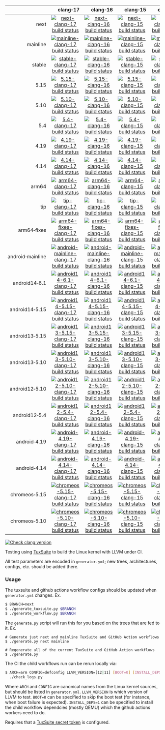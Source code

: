 |     | &nbsp;&nbsp;&nbsp;&nbsp;&nbsp;clang&#8209;17 | &nbsp;&nbsp;&nbsp;&nbsp;&nbsp;clang&#8209;16 | &nbsp;&nbsp;&nbsp;&nbsp;&nbsp;clang&#8209;15 | &nbsp;&nbsp;&nbsp;&nbsp;&nbsp;clang&#8209;14 | &nbsp;&nbsp;&nbsp;&nbsp;&nbsp;clang&#8209;13 | &nbsp;&nbsp;&nbsp;&nbsp;&nbsp;clang&#8209;12 | &nbsp;&nbsp;&nbsp;&nbsp;&nbsp;clang&#8209;11 | clang&#8209;android |
| ---: | :---: | :---: | :---: | :---: | :---: | :---: | :---: | :---: |
| next | [![next-clang-17 build status](https://github.com/clangbuiltlinux/continuous-integration2/actions/workflows/next-clang-17.yml/badge.svg)](https://github.com/clangbuiltlinux/continuous-integration2/actions/workflows/next-clang-17.yml) | [![next-clang-16 build status](https://github.com/clangbuiltlinux/continuous-integration2/actions/workflows/next-clang-16.yml/badge.svg)](https://github.com/clangbuiltlinux/continuous-integration2/actions/workflows/next-clang-16.yml) | [![next-clang-15 build status](https://github.com/clangbuiltlinux/continuous-integration2/actions/workflows/next-clang-15.yml/badge.svg)](https://github.com/clangbuiltlinux/continuous-integration2/actions/workflows/next-clang-15.yml) | [![next-clang-14 build status](https://github.com/clangbuiltlinux/continuous-integration2/actions/workflows/next-clang-14.yml/badge.svg)](https://github.com/clangbuiltlinux/continuous-integration2/actions/workflows/next-clang-14.yml) | [![next-clang-13 build status](https://github.com/clangbuiltlinux/continuous-integration2/actions/workflows/next-clang-13.yml/badge.svg)](https://github.com/clangbuiltlinux/continuous-integration2/actions/workflows/next-clang-13.yml) | [![next-clang-12 build status](https://github.com/clangbuiltlinux/continuous-integration2/actions/workflows/next-clang-12.yml/badge.svg)](https://github.com/clangbuiltlinux/continuous-integration2/actions/workflows/next-clang-12.yml) | [![next-clang-11 build status](https://github.com/clangbuiltlinux/continuous-integration2/actions/workflows/next-clang-11.yml/badge.svg)](https://github.com/clangbuiltlinux/continuous-integration2/actions/workflows/next-clang-11.yml) | [![next-clang-android build status](https://github.com/clangbuiltlinux/continuous-integration2/actions/workflows/next-clang-android.yml/badge.svg)](https://github.com/clangbuiltlinux/continuous-integration2/actions/workflows/next-clang-android.yml) |
| mainline | [![mainline-clang-17 build status](https://github.com/clangbuiltlinux/continuous-integration2/actions/workflows/mainline-clang-17.yml/badge.svg)](https://github.com/clangbuiltlinux/continuous-integration2/actions/workflows/mainline-clang-17.yml) | [![mainline-clang-16 build status](https://github.com/clangbuiltlinux/continuous-integration2/actions/workflows/mainline-clang-16.yml/badge.svg)](https://github.com/clangbuiltlinux/continuous-integration2/actions/workflows/mainline-clang-16.yml) | [![mainline-clang-15 build status](https://github.com/clangbuiltlinux/continuous-integration2/actions/workflows/mainline-clang-15.yml/badge.svg)](https://github.com/clangbuiltlinux/continuous-integration2/actions/workflows/mainline-clang-15.yml) | [![mainline-clang-14 build status](https://github.com/clangbuiltlinux/continuous-integration2/actions/workflows/mainline-clang-14.yml/badge.svg)](https://github.com/clangbuiltlinux/continuous-integration2/actions/workflows/mainline-clang-14.yml) | [![mainline-clang-13 build status](https://github.com/clangbuiltlinux/continuous-integration2/actions/workflows/mainline-clang-13.yml/badge.svg)](https://github.com/clangbuiltlinux/continuous-integration2/actions/workflows/mainline-clang-13.yml) | [![mainline-clang-12 build status](https://github.com/clangbuiltlinux/continuous-integration2/actions/workflows/mainline-clang-12.yml/badge.svg)](https://github.com/clangbuiltlinux/continuous-integration2/actions/workflows/mainline-clang-12.yml) | [![mainline-clang-11 build status](https://github.com/clangbuiltlinux/continuous-integration2/actions/workflows/mainline-clang-11.yml/badge.svg)](https://github.com/clangbuiltlinux/continuous-integration2/actions/workflows/mainline-clang-11.yml) |     |
| stable | [![stable-clang-17 build status](https://github.com/clangbuiltlinux/continuous-integration2/actions/workflows/stable-clang-17.yml/badge.svg)](https://github.com/clangbuiltlinux/continuous-integration2/actions/workflows/stable-clang-17.yml) | [![stable-clang-16 build status](https://github.com/clangbuiltlinux/continuous-integration2/actions/workflows/stable-clang-16.yml/badge.svg)](https://github.com/clangbuiltlinux/continuous-integration2/actions/workflows/stable-clang-16.yml) | [![stable-clang-15 build status](https://github.com/clangbuiltlinux/continuous-integration2/actions/workflows/stable-clang-15.yml/badge.svg)](https://github.com/clangbuiltlinux/continuous-integration2/actions/workflows/stable-clang-15.yml) | [![stable-clang-14 build status](https://github.com/clangbuiltlinux/continuous-integration2/actions/workflows/stable-clang-14.yml/badge.svg)](https://github.com/clangbuiltlinux/continuous-integration2/actions/workflows/stable-clang-14.yml) | [![stable-clang-13 build status](https://github.com/clangbuiltlinux/continuous-integration2/actions/workflows/stable-clang-13.yml/badge.svg)](https://github.com/clangbuiltlinux/continuous-integration2/actions/workflows/stable-clang-13.yml) | [![stable-clang-12 build status](https://github.com/clangbuiltlinux/continuous-integration2/actions/workflows/stable-clang-12.yml/badge.svg)](https://github.com/clangbuiltlinux/continuous-integration2/actions/workflows/stable-clang-12.yml) | [![stable-clang-11 build status](https://github.com/clangbuiltlinux/continuous-integration2/actions/workflows/stable-clang-11.yml/badge.svg)](https://github.com/clangbuiltlinux/continuous-integration2/actions/workflows/stable-clang-11.yml) |     |
| 5.15 | [![5.15-clang-17 build status](https://github.com/clangbuiltlinux/continuous-integration2/actions/workflows/5.15-clang-17.yml/badge.svg)](https://github.com/clangbuiltlinux/continuous-integration2/actions/workflows/5.15-clang-17.yml) | [![5.15-clang-16 build status](https://github.com/clangbuiltlinux/continuous-integration2/actions/workflows/5.15-clang-16.yml/badge.svg)](https://github.com/clangbuiltlinux/continuous-integration2/actions/workflows/5.15-clang-16.yml) | [![5.15-clang-15 build status](https://github.com/clangbuiltlinux/continuous-integration2/actions/workflows/5.15-clang-15.yml/badge.svg)](https://github.com/clangbuiltlinux/continuous-integration2/actions/workflows/5.15-clang-15.yml) | [![5.15-clang-14 build status](https://github.com/clangbuiltlinux/continuous-integration2/actions/workflows/5.15-clang-14.yml/badge.svg)](https://github.com/clangbuiltlinux/continuous-integration2/actions/workflows/5.15-clang-14.yml) | [![5.15-clang-13 build status](https://github.com/clangbuiltlinux/continuous-integration2/actions/workflows/5.15-clang-13.yml/badge.svg)](https://github.com/clangbuiltlinux/continuous-integration2/actions/workflows/5.15-clang-13.yml) | [![5.15-clang-12 build status](https://github.com/clangbuiltlinux/continuous-integration2/actions/workflows/5.15-clang-12.yml/badge.svg)](https://github.com/clangbuiltlinux/continuous-integration2/actions/workflows/5.15-clang-12.yml) | [![5.15-clang-11 build status](https://github.com/clangbuiltlinux/continuous-integration2/actions/workflows/5.15-clang-11.yml/badge.svg)](https://github.com/clangbuiltlinux/continuous-integration2/actions/workflows/5.15-clang-11.yml) |     |
| 5.10 | [![5.10-clang-17 build status](https://github.com/clangbuiltlinux/continuous-integration2/actions/workflows/5.10-clang-17.yml/badge.svg)](https://github.com/clangbuiltlinux/continuous-integration2/actions/workflows/5.10-clang-17.yml) | [![5.10-clang-16 build status](https://github.com/clangbuiltlinux/continuous-integration2/actions/workflows/5.10-clang-16.yml/badge.svg)](https://github.com/clangbuiltlinux/continuous-integration2/actions/workflows/5.10-clang-16.yml) | [![5.10-clang-15 build status](https://github.com/clangbuiltlinux/continuous-integration2/actions/workflows/5.10-clang-15.yml/badge.svg)](https://github.com/clangbuiltlinux/continuous-integration2/actions/workflows/5.10-clang-15.yml) | [![5.10-clang-14 build status](https://github.com/clangbuiltlinux/continuous-integration2/actions/workflows/5.10-clang-14.yml/badge.svg)](https://github.com/clangbuiltlinux/continuous-integration2/actions/workflows/5.10-clang-14.yml) | [![5.10-clang-13 build status](https://github.com/clangbuiltlinux/continuous-integration2/actions/workflows/5.10-clang-13.yml/badge.svg)](https://github.com/clangbuiltlinux/continuous-integration2/actions/workflows/5.10-clang-13.yml) | [![5.10-clang-12 build status](https://github.com/clangbuiltlinux/continuous-integration2/actions/workflows/5.10-clang-12.yml/badge.svg)](https://github.com/clangbuiltlinux/continuous-integration2/actions/workflows/5.10-clang-12.yml) | [![5.10-clang-11 build status](https://github.com/clangbuiltlinux/continuous-integration2/actions/workflows/5.10-clang-11.yml/badge.svg)](https://github.com/clangbuiltlinux/continuous-integration2/actions/workflows/5.10-clang-11.yml) |     |
| 5.4 | [![5.4-clang-17 build status](https://github.com/clangbuiltlinux/continuous-integration2/actions/workflows/5.4-clang-17.yml/badge.svg)](https://github.com/clangbuiltlinux/continuous-integration2/actions/workflows/5.4-clang-17.yml) | [![5.4-clang-16 build status](https://github.com/clangbuiltlinux/continuous-integration2/actions/workflows/5.4-clang-16.yml/badge.svg)](https://github.com/clangbuiltlinux/continuous-integration2/actions/workflows/5.4-clang-16.yml) | [![5.4-clang-15 build status](https://github.com/clangbuiltlinux/continuous-integration2/actions/workflows/5.4-clang-15.yml/badge.svg)](https://github.com/clangbuiltlinux/continuous-integration2/actions/workflows/5.4-clang-15.yml) | [![5.4-clang-14 build status](https://github.com/clangbuiltlinux/continuous-integration2/actions/workflows/5.4-clang-14.yml/badge.svg)](https://github.com/clangbuiltlinux/continuous-integration2/actions/workflows/5.4-clang-14.yml) | [![5.4-clang-13 build status](https://github.com/clangbuiltlinux/continuous-integration2/actions/workflows/5.4-clang-13.yml/badge.svg)](https://github.com/clangbuiltlinux/continuous-integration2/actions/workflows/5.4-clang-13.yml) |     |     |     |
| 4.19 | [![4.19-clang-17 build status](https://github.com/clangbuiltlinux/continuous-integration2/actions/workflows/4.19-clang-17.yml/badge.svg)](https://github.com/clangbuiltlinux/continuous-integration2/actions/workflows/4.19-clang-17.yml) | [![4.19-clang-16 build status](https://github.com/clangbuiltlinux/continuous-integration2/actions/workflows/4.19-clang-16.yml/badge.svg)](https://github.com/clangbuiltlinux/continuous-integration2/actions/workflows/4.19-clang-16.yml) | [![4.19-clang-15 build status](https://github.com/clangbuiltlinux/continuous-integration2/actions/workflows/4.19-clang-15.yml/badge.svg)](https://github.com/clangbuiltlinux/continuous-integration2/actions/workflows/4.19-clang-15.yml) | [![4.19-clang-14 build status](https://github.com/clangbuiltlinux/continuous-integration2/actions/workflows/4.19-clang-14.yml/badge.svg)](https://github.com/clangbuiltlinux/continuous-integration2/actions/workflows/4.19-clang-14.yml) | [![4.19-clang-13 build status](https://github.com/clangbuiltlinux/continuous-integration2/actions/workflows/4.19-clang-13.yml/badge.svg)](https://github.com/clangbuiltlinux/continuous-integration2/actions/workflows/4.19-clang-13.yml) |     |     |     |
| 4.14 | [![4.14-clang-17 build status](https://github.com/clangbuiltlinux/continuous-integration2/actions/workflows/4.14-clang-17.yml/badge.svg)](https://github.com/clangbuiltlinux/continuous-integration2/actions/workflows/4.14-clang-17.yml) | [![4.14-clang-16 build status](https://github.com/clangbuiltlinux/continuous-integration2/actions/workflows/4.14-clang-16.yml/badge.svg)](https://github.com/clangbuiltlinux/continuous-integration2/actions/workflows/4.14-clang-16.yml) | [![4.14-clang-15 build status](https://github.com/clangbuiltlinux/continuous-integration2/actions/workflows/4.14-clang-15.yml/badge.svg)](https://github.com/clangbuiltlinux/continuous-integration2/actions/workflows/4.14-clang-15.yml) | [![4.14-clang-14 build status](https://github.com/clangbuiltlinux/continuous-integration2/actions/workflows/4.14-clang-14.yml/badge.svg)](https://github.com/clangbuiltlinux/continuous-integration2/actions/workflows/4.14-clang-14.yml) | [![4.14-clang-13 build status](https://github.com/clangbuiltlinux/continuous-integration2/actions/workflows/4.14-clang-13.yml/badge.svg)](https://github.com/clangbuiltlinux/continuous-integration2/actions/workflows/4.14-clang-13.yml) |     |     |     |
| arm64 | [![arm64-clang-17 build status](https://github.com/clangbuiltlinux/continuous-integration2/actions/workflows/arm64-clang-17.yml/badge.svg)](https://github.com/clangbuiltlinux/continuous-integration2/actions/workflows/arm64-clang-17.yml) | [![arm64-clang-16 build status](https://github.com/clangbuiltlinux/continuous-integration2/actions/workflows/arm64-clang-16.yml/badge.svg)](https://github.com/clangbuiltlinux/continuous-integration2/actions/workflows/arm64-clang-16.yml) | [![arm64-clang-15 build status](https://github.com/clangbuiltlinux/continuous-integration2/actions/workflows/arm64-clang-15.yml/badge.svg)](https://github.com/clangbuiltlinux/continuous-integration2/actions/workflows/arm64-clang-15.yml) | [![arm64-clang-14 build status](https://github.com/clangbuiltlinux/continuous-integration2/actions/workflows/arm64-clang-14.yml/badge.svg)](https://github.com/clangbuiltlinux/continuous-integration2/actions/workflows/arm64-clang-14.yml) | [![arm64-clang-13 build status](https://github.com/clangbuiltlinux/continuous-integration2/actions/workflows/arm64-clang-13.yml/badge.svg)](https://github.com/clangbuiltlinux/continuous-integration2/actions/workflows/arm64-clang-13.yml) | [![arm64-clang-12 build status](https://github.com/clangbuiltlinux/continuous-integration2/actions/workflows/arm64-clang-12.yml/badge.svg)](https://github.com/clangbuiltlinux/continuous-integration2/actions/workflows/arm64-clang-12.yml) | [![arm64-clang-11 build status](https://github.com/clangbuiltlinux/continuous-integration2/actions/workflows/arm64-clang-11.yml/badge.svg)](https://github.com/clangbuiltlinux/continuous-integration2/actions/workflows/arm64-clang-11.yml) |     |
| tip | [![tip-clang-17 build status](https://github.com/clangbuiltlinux/continuous-integration2/actions/workflows/tip-clang-17.yml/badge.svg)](https://github.com/clangbuiltlinux/continuous-integration2/actions/workflows/tip-clang-17.yml) | [![tip-clang-16 build status](https://github.com/clangbuiltlinux/continuous-integration2/actions/workflows/tip-clang-16.yml/badge.svg)](https://github.com/clangbuiltlinux/continuous-integration2/actions/workflows/tip-clang-16.yml) | [![tip-clang-15 build status](https://github.com/clangbuiltlinux/continuous-integration2/actions/workflows/tip-clang-15.yml/badge.svg)](https://github.com/clangbuiltlinux/continuous-integration2/actions/workflows/tip-clang-15.yml) | [![tip-clang-14 build status](https://github.com/clangbuiltlinux/continuous-integration2/actions/workflows/tip-clang-14.yml/badge.svg)](https://github.com/clangbuiltlinux/continuous-integration2/actions/workflows/tip-clang-14.yml) | [![tip-clang-13 build status](https://github.com/clangbuiltlinux/continuous-integration2/actions/workflows/tip-clang-13.yml/badge.svg)](https://github.com/clangbuiltlinux/continuous-integration2/actions/workflows/tip-clang-13.yml) | [![tip-clang-12 build status](https://github.com/clangbuiltlinux/continuous-integration2/actions/workflows/tip-clang-12.yml/badge.svg)](https://github.com/clangbuiltlinux/continuous-integration2/actions/workflows/tip-clang-12.yml) | [![tip-clang-11 build status](https://github.com/clangbuiltlinux/continuous-integration2/actions/workflows/tip-clang-11.yml/badge.svg)](https://github.com/clangbuiltlinux/continuous-integration2/actions/workflows/tip-clang-11.yml) |     |
| arm64&#8209;fixes | [![arm64-fixes-clang-17 build status](https://github.com/clangbuiltlinux/continuous-integration2/actions/workflows/arm64-fixes-clang-17.yml/badge.svg)](https://github.com/clangbuiltlinux/continuous-integration2/actions/workflows/arm64-fixes-clang-17.yml) | [![arm64-fixes-clang-16 build status](https://github.com/clangbuiltlinux/continuous-integration2/actions/workflows/arm64-fixes-clang-16.yml/badge.svg)](https://github.com/clangbuiltlinux/continuous-integration2/actions/workflows/arm64-fixes-clang-16.yml) | [![arm64-fixes-clang-15 build status](https://github.com/clangbuiltlinux/continuous-integration2/actions/workflows/arm64-fixes-clang-15.yml/badge.svg)](https://github.com/clangbuiltlinux/continuous-integration2/actions/workflows/arm64-fixes-clang-15.yml) | [![arm64-fixes-clang-14 build status](https://github.com/clangbuiltlinux/continuous-integration2/actions/workflows/arm64-fixes-clang-14.yml/badge.svg)](https://github.com/clangbuiltlinux/continuous-integration2/actions/workflows/arm64-fixes-clang-14.yml) | [![arm64-fixes-clang-13 build status](https://github.com/clangbuiltlinux/continuous-integration2/actions/workflows/arm64-fixes-clang-13.yml/badge.svg)](https://github.com/clangbuiltlinux/continuous-integration2/actions/workflows/arm64-fixes-clang-13.yml) | [![arm64-fixes-clang-12 build status](https://github.com/clangbuiltlinux/continuous-integration2/actions/workflows/arm64-fixes-clang-12.yml/badge.svg)](https://github.com/clangbuiltlinux/continuous-integration2/actions/workflows/arm64-fixes-clang-12.yml) | [![arm64-fixes-clang-11 build status](https://github.com/clangbuiltlinux/continuous-integration2/actions/workflows/arm64-fixes-clang-11.yml/badge.svg)](https://github.com/clangbuiltlinux/continuous-integration2/actions/workflows/arm64-fixes-clang-11.yml) |     |
| android&#8209;mainline | [![android-mainline-clang-17 build status](https://github.com/clangbuiltlinux/continuous-integration2/actions/workflows/android-mainline-clang-17.yml/badge.svg)](https://github.com/clangbuiltlinux/continuous-integration2/actions/workflows/android-mainline-clang-17.yml) | [![android-mainline-clang-16 build status](https://github.com/clangbuiltlinux/continuous-integration2/actions/workflows/android-mainline-clang-16.yml/badge.svg)](https://github.com/clangbuiltlinux/continuous-integration2/actions/workflows/android-mainline-clang-16.yml) | [![android-mainline-clang-15 build status](https://github.com/clangbuiltlinux/continuous-integration2/actions/workflows/android-mainline-clang-15.yml/badge.svg)](https://github.com/clangbuiltlinux/continuous-integration2/actions/workflows/android-mainline-clang-15.yml) | [![android-mainline-clang-14 build status](https://github.com/clangbuiltlinux/continuous-integration2/actions/workflows/android-mainline-clang-14.yml/badge.svg)](https://github.com/clangbuiltlinux/continuous-integration2/actions/workflows/android-mainline-clang-14.yml) | [![android-mainline-clang-13 build status](https://github.com/clangbuiltlinux/continuous-integration2/actions/workflows/android-mainline-clang-13.yml/badge.svg)](https://github.com/clangbuiltlinux/continuous-integration2/actions/workflows/android-mainline-clang-13.yml) | [![android-mainline-clang-12 build status](https://github.com/clangbuiltlinux/continuous-integration2/actions/workflows/android-mainline-clang-12.yml/badge.svg)](https://github.com/clangbuiltlinux/continuous-integration2/actions/workflows/android-mainline-clang-12.yml) |     | [![android-mainline-clang-android build status](https://github.com/clangbuiltlinux/continuous-integration2/actions/workflows/android-mainline-clang-android.yml/badge.svg)](https://github.com/clangbuiltlinux/continuous-integration2/actions/workflows/android-mainline-clang-android.yml) |
| android14&#8209;6.1 | [![android14-6.1-clang-17 build status](https://github.com/clangbuiltlinux/continuous-integration2/actions/workflows/android14-6.1-clang-17.yml/badge.svg)](https://github.com/clangbuiltlinux/continuous-integration2/actions/workflows/android14-6.1-clang-17.yml) | [![android14-6.1-clang-16 build status](https://github.com/clangbuiltlinux/continuous-integration2/actions/workflows/android14-6.1-clang-16.yml/badge.svg)](https://github.com/clangbuiltlinux/continuous-integration2/actions/workflows/android14-6.1-clang-16.yml) | [![android14-6.1-clang-15 build status](https://github.com/clangbuiltlinux/continuous-integration2/actions/workflows/android14-6.1-clang-15.yml/badge.svg)](https://github.com/clangbuiltlinux/continuous-integration2/actions/workflows/android14-6.1-clang-15.yml) | [![android14-6.1-clang-14 build status](https://github.com/clangbuiltlinux/continuous-integration2/actions/workflows/android14-6.1-clang-14.yml/badge.svg)](https://github.com/clangbuiltlinux/continuous-integration2/actions/workflows/android14-6.1-clang-14.yml) | [![android14-6.1-clang-13 build status](https://github.com/clangbuiltlinux/continuous-integration2/actions/workflows/android14-6.1-clang-13.yml/badge.svg)](https://github.com/clangbuiltlinux/continuous-integration2/actions/workflows/android14-6.1-clang-13.yml) | [![android14-6.1-clang-12 build status](https://github.com/clangbuiltlinux/continuous-integration2/actions/workflows/android14-6.1-clang-12.yml/badge.svg)](https://github.com/clangbuiltlinux/continuous-integration2/actions/workflows/android14-6.1-clang-12.yml) |     |     |
| android14&#8209;5.15 | [![android14-5.15-clang-17 build status](https://github.com/clangbuiltlinux/continuous-integration2/actions/workflows/android14-5.15-clang-17.yml/badge.svg)](https://github.com/clangbuiltlinux/continuous-integration2/actions/workflows/android14-5.15-clang-17.yml) | [![android14-5.15-clang-16 build status](https://github.com/clangbuiltlinux/continuous-integration2/actions/workflows/android14-5.15-clang-16.yml/badge.svg)](https://github.com/clangbuiltlinux/continuous-integration2/actions/workflows/android14-5.15-clang-16.yml) | [![android14-5.15-clang-15 build status](https://github.com/clangbuiltlinux/continuous-integration2/actions/workflows/android14-5.15-clang-15.yml/badge.svg)](https://github.com/clangbuiltlinux/continuous-integration2/actions/workflows/android14-5.15-clang-15.yml) | [![android14-5.15-clang-14 build status](https://github.com/clangbuiltlinux/continuous-integration2/actions/workflows/android14-5.15-clang-14.yml/badge.svg)](https://github.com/clangbuiltlinux/continuous-integration2/actions/workflows/android14-5.15-clang-14.yml) | [![android14-5.15-clang-13 build status](https://github.com/clangbuiltlinux/continuous-integration2/actions/workflows/android14-5.15-clang-13.yml/badge.svg)](https://github.com/clangbuiltlinux/continuous-integration2/actions/workflows/android14-5.15-clang-13.yml) | [![android14-5.15-clang-12 build status](https://github.com/clangbuiltlinux/continuous-integration2/actions/workflows/android14-5.15-clang-12.yml/badge.svg)](https://github.com/clangbuiltlinux/continuous-integration2/actions/workflows/android14-5.15-clang-12.yml) |     | [![android14-5.15-clang-android build status](https://github.com/clangbuiltlinux/continuous-integration2/actions/workflows/android14-5.15-clang-android.yml/badge.svg)](https://github.com/clangbuiltlinux/continuous-integration2/actions/workflows/android14-5.15-clang-android.yml) |
| android13&#8209;5.15 | [![android13-5.15-clang-17 build status](https://github.com/clangbuiltlinux/continuous-integration2/actions/workflows/android13-5.15-clang-17.yml/badge.svg)](https://github.com/clangbuiltlinux/continuous-integration2/actions/workflows/android13-5.15-clang-17.yml) | [![android13-5.15-clang-16 build status](https://github.com/clangbuiltlinux/continuous-integration2/actions/workflows/android13-5.15-clang-16.yml/badge.svg)](https://github.com/clangbuiltlinux/continuous-integration2/actions/workflows/android13-5.15-clang-16.yml) | [![android13-5.15-clang-15 build status](https://github.com/clangbuiltlinux/continuous-integration2/actions/workflows/android13-5.15-clang-15.yml/badge.svg)](https://github.com/clangbuiltlinux/continuous-integration2/actions/workflows/android13-5.15-clang-15.yml) | [![android13-5.15-clang-14 build status](https://github.com/clangbuiltlinux/continuous-integration2/actions/workflows/android13-5.15-clang-14.yml/badge.svg)](https://github.com/clangbuiltlinux/continuous-integration2/actions/workflows/android13-5.15-clang-14.yml) | [![android13-5.15-clang-13 build status](https://github.com/clangbuiltlinux/continuous-integration2/actions/workflows/android13-5.15-clang-13.yml/badge.svg)](https://github.com/clangbuiltlinux/continuous-integration2/actions/workflows/android13-5.15-clang-13.yml) | [![android13-5.15-clang-12 build status](https://github.com/clangbuiltlinux/continuous-integration2/actions/workflows/android13-5.15-clang-12.yml/badge.svg)](https://github.com/clangbuiltlinux/continuous-integration2/actions/workflows/android13-5.15-clang-12.yml) |     | [![android13-5.15-clang-android build status](https://github.com/clangbuiltlinux/continuous-integration2/actions/workflows/android13-5.15-clang-android.yml/badge.svg)](https://github.com/clangbuiltlinux/continuous-integration2/actions/workflows/android13-5.15-clang-android.yml) |
| android13&#8209;5.10 | [![android13-5.10-clang-17 build status](https://github.com/clangbuiltlinux/continuous-integration2/actions/workflows/android13-5.10-clang-17.yml/badge.svg)](https://github.com/clangbuiltlinux/continuous-integration2/actions/workflows/android13-5.10-clang-17.yml) | [![android13-5.10-clang-16 build status](https://github.com/clangbuiltlinux/continuous-integration2/actions/workflows/android13-5.10-clang-16.yml/badge.svg)](https://github.com/clangbuiltlinux/continuous-integration2/actions/workflows/android13-5.10-clang-16.yml) | [![android13-5.10-clang-15 build status](https://github.com/clangbuiltlinux/continuous-integration2/actions/workflows/android13-5.10-clang-15.yml/badge.svg)](https://github.com/clangbuiltlinux/continuous-integration2/actions/workflows/android13-5.10-clang-15.yml) | [![android13-5.10-clang-14 build status](https://github.com/clangbuiltlinux/continuous-integration2/actions/workflows/android13-5.10-clang-14.yml/badge.svg)](https://github.com/clangbuiltlinux/continuous-integration2/actions/workflows/android13-5.10-clang-14.yml) | [![android13-5.10-clang-13 build status](https://github.com/clangbuiltlinux/continuous-integration2/actions/workflows/android13-5.10-clang-13.yml/badge.svg)](https://github.com/clangbuiltlinux/continuous-integration2/actions/workflows/android13-5.10-clang-13.yml) | [![android13-5.10-clang-12 build status](https://github.com/clangbuiltlinux/continuous-integration2/actions/workflows/android13-5.10-clang-12.yml/badge.svg)](https://github.com/clangbuiltlinux/continuous-integration2/actions/workflows/android13-5.10-clang-12.yml) |     | [![android13-5.10-clang-android build status](https://github.com/clangbuiltlinux/continuous-integration2/actions/workflows/android13-5.10-clang-android.yml/badge.svg)](https://github.com/clangbuiltlinux/continuous-integration2/actions/workflows/android13-5.10-clang-android.yml) |
| android12&#8209;5.10 | [![android12-5.10-clang-17 build status](https://github.com/clangbuiltlinux/continuous-integration2/actions/workflows/android12-5.10-clang-17.yml/badge.svg)](https://github.com/clangbuiltlinux/continuous-integration2/actions/workflows/android12-5.10-clang-17.yml) | [![android12-5.10-clang-16 build status](https://github.com/clangbuiltlinux/continuous-integration2/actions/workflows/android12-5.10-clang-16.yml/badge.svg)](https://github.com/clangbuiltlinux/continuous-integration2/actions/workflows/android12-5.10-clang-16.yml) | [![android12-5.10-clang-15 build status](https://github.com/clangbuiltlinux/continuous-integration2/actions/workflows/android12-5.10-clang-15.yml/badge.svg)](https://github.com/clangbuiltlinux/continuous-integration2/actions/workflows/android12-5.10-clang-15.yml) | [![android12-5.10-clang-14 build status](https://github.com/clangbuiltlinux/continuous-integration2/actions/workflows/android12-5.10-clang-14.yml/badge.svg)](https://github.com/clangbuiltlinux/continuous-integration2/actions/workflows/android12-5.10-clang-14.yml) | [![android12-5.10-clang-13 build status](https://github.com/clangbuiltlinux/continuous-integration2/actions/workflows/android12-5.10-clang-13.yml/badge.svg)](https://github.com/clangbuiltlinux/continuous-integration2/actions/workflows/android12-5.10-clang-13.yml) | [![android12-5.10-clang-12 build status](https://github.com/clangbuiltlinux/continuous-integration2/actions/workflows/android12-5.10-clang-12.yml/badge.svg)](https://github.com/clangbuiltlinux/continuous-integration2/actions/workflows/android12-5.10-clang-12.yml) |     | [![android12-5.10-clang-android build status](https://github.com/clangbuiltlinux/continuous-integration2/actions/workflows/android12-5.10-clang-android.yml/badge.svg)](https://github.com/clangbuiltlinux/continuous-integration2/actions/workflows/android12-5.10-clang-android.yml) |
| android12&#8209;5.4 | [![android12-5.4-clang-17 build status](https://github.com/clangbuiltlinux/continuous-integration2/actions/workflows/android12-5.4-clang-17.yml/badge.svg)](https://github.com/clangbuiltlinux/continuous-integration2/actions/workflows/android12-5.4-clang-17.yml) | [![android12-5.4-clang-16 build status](https://github.com/clangbuiltlinux/continuous-integration2/actions/workflows/android12-5.4-clang-16.yml/badge.svg)](https://github.com/clangbuiltlinux/continuous-integration2/actions/workflows/android12-5.4-clang-16.yml) | [![android12-5.4-clang-15 build status](https://github.com/clangbuiltlinux/continuous-integration2/actions/workflows/android12-5.4-clang-15.yml/badge.svg)](https://github.com/clangbuiltlinux/continuous-integration2/actions/workflows/android12-5.4-clang-15.yml) | [![android12-5.4-clang-14 build status](https://github.com/clangbuiltlinux/continuous-integration2/actions/workflows/android12-5.4-clang-14.yml/badge.svg)](https://github.com/clangbuiltlinux/continuous-integration2/actions/workflows/android12-5.4-clang-14.yml) | [![android12-5.4-clang-13 build status](https://github.com/clangbuiltlinux/continuous-integration2/actions/workflows/android12-5.4-clang-13.yml/badge.svg)](https://github.com/clangbuiltlinux/continuous-integration2/actions/workflows/android12-5.4-clang-13.yml) | [![android12-5.4-clang-12 build status](https://github.com/clangbuiltlinux/continuous-integration2/actions/workflows/android12-5.4-clang-12.yml/badge.svg)](https://github.com/clangbuiltlinux/continuous-integration2/actions/workflows/android12-5.4-clang-12.yml) |     | [![android12-5.4-clang-android build status](https://github.com/clangbuiltlinux/continuous-integration2/actions/workflows/android12-5.4-clang-android.yml/badge.svg)](https://github.com/clangbuiltlinux/continuous-integration2/actions/workflows/android12-5.4-clang-android.yml) |
| android&#8209;4.19 | [![android-4.19-clang-17 build status](https://github.com/clangbuiltlinux/continuous-integration2/actions/workflows/android-4.19-clang-17.yml/badge.svg)](https://github.com/clangbuiltlinux/continuous-integration2/actions/workflows/android-4.19-clang-17.yml) | [![android-4.19-clang-16 build status](https://github.com/clangbuiltlinux/continuous-integration2/actions/workflows/android-4.19-clang-16.yml/badge.svg)](https://github.com/clangbuiltlinux/continuous-integration2/actions/workflows/android-4.19-clang-16.yml) | [![android-4.19-clang-15 build status](https://github.com/clangbuiltlinux/continuous-integration2/actions/workflows/android-4.19-clang-15.yml/badge.svg)](https://github.com/clangbuiltlinux/continuous-integration2/actions/workflows/android-4.19-clang-15.yml) | [![android-4.19-clang-14 build status](https://github.com/clangbuiltlinux/continuous-integration2/actions/workflows/android-4.19-clang-14.yml/badge.svg)](https://github.com/clangbuiltlinux/continuous-integration2/actions/workflows/android-4.19-clang-14.yml) | [![android-4.19-clang-13 build status](https://github.com/clangbuiltlinux/continuous-integration2/actions/workflows/android-4.19-clang-13.yml/badge.svg)](https://github.com/clangbuiltlinux/continuous-integration2/actions/workflows/android-4.19-clang-13.yml) | [![android-4.19-clang-12 build status](https://github.com/clangbuiltlinux/continuous-integration2/actions/workflows/android-4.19-clang-12.yml/badge.svg)](https://github.com/clangbuiltlinux/continuous-integration2/actions/workflows/android-4.19-clang-12.yml) |     | [![android-4.19-clang-android build status](https://github.com/clangbuiltlinux/continuous-integration2/actions/workflows/android-4.19-clang-android.yml/badge.svg)](https://github.com/clangbuiltlinux/continuous-integration2/actions/workflows/android-4.19-clang-android.yml) |
| android&#8209;4.14 | [![android-4.14-clang-17 build status](https://github.com/clangbuiltlinux/continuous-integration2/actions/workflows/android-4.14-clang-17.yml/badge.svg)](https://github.com/clangbuiltlinux/continuous-integration2/actions/workflows/android-4.14-clang-17.yml) | [![android-4.14-clang-16 build status](https://github.com/clangbuiltlinux/continuous-integration2/actions/workflows/android-4.14-clang-16.yml/badge.svg)](https://github.com/clangbuiltlinux/continuous-integration2/actions/workflows/android-4.14-clang-16.yml) | [![android-4.14-clang-15 build status](https://github.com/clangbuiltlinux/continuous-integration2/actions/workflows/android-4.14-clang-15.yml/badge.svg)](https://github.com/clangbuiltlinux/continuous-integration2/actions/workflows/android-4.14-clang-15.yml) | [![android-4.14-clang-14 build status](https://github.com/clangbuiltlinux/continuous-integration2/actions/workflows/android-4.14-clang-14.yml/badge.svg)](https://github.com/clangbuiltlinux/continuous-integration2/actions/workflows/android-4.14-clang-14.yml) | [![android-4.14-clang-13 build status](https://github.com/clangbuiltlinux/continuous-integration2/actions/workflows/android-4.14-clang-13.yml/badge.svg)](https://github.com/clangbuiltlinux/continuous-integration2/actions/workflows/android-4.14-clang-13.yml) | [![android-4.14-clang-12 build status](https://github.com/clangbuiltlinux/continuous-integration2/actions/workflows/android-4.14-clang-12.yml/badge.svg)](https://github.com/clangbuiltlinux/continuous-integration2/actions/workflows/android-4.14-clang-12.yml) |     | [![android-4.14-clang-android build status](https://github.com/clangbuiltlinux/continuous-integration2/actions/workflows/android-4.14-clang-android.yml/badge.svg)](https://github.com/clangbuiltlinux/continuous-integration2/actions/workflows/android-4.14-clang-android.yml) |
| chromeos&#8209;5.15 | [![chromeos-5.15-clang-17 build status](https://github.com/clangbuiltlinux/continuous-integration2/actions/workflows/chromeos-5.15-clang-17.yml/badge.svg)](https://github.com/clangbuiltlinux/continuous-integration2/actions/workflows/chromeos-5.15-clang-17.yml) | [![chromeos-5.15-clang-16 build status](https://github.com/clangbuiltlinux/continuous-integration2/actions/workflows/chromeos-5.15-clang-16.yml/badge.svg)](https://github.com/clangbuiltlinux/continuous-integration2/actions/workflows/chromeos-5.15-clang-16.yml) | [![chromeos-5.15-clang-15 build status](https://github.com/clangbuiltlinux/continuous-integration2/actions/workflows/chromeos-5.15-clang-15.yml/badge.svg)](https://github.com/clangbuiltlinux/continuous-integration2/actions/workflows/chromeos-5.15-clang-15.yml) | [![chromeos-5.15-clang-14 build status](https://github.com/clangbuiltlinux/continuous-integration2/actions/workflows/chromeos-5.15-clang-14.yml/badge.svg)](https://github.com/clangbuiltlinux/continuous-integration2/actions/workflows/chromeos-5.15-clang-14.yml) | [![chromeos-5.15-clang-13 build status](https://github.com/clangbuiltlinux/continuous-integration2/actions/workflows/chromeos-5.15-clang-13.yml/badge.svg)](https://github.com/clangbuiltlinux/continuous-integration2/actions/workflows/chromeos-5.15-clang-13.yml) | [![chromeos-5.15-clang-12 build status](https://github.com/clangbuiltlinux/continuous-integration2/actions/workflows/chromeos-5.15-clang-12.yml/badge.svg)](https://github.com/clangbuiltlinux/continuous-integration2/actions/workflows/chromeos-5.15-clang-12.yml) |     |     |
| chromeos&#8209;5.10 | [![chromeos-5.10-clang-17 build status](https://github.com/clangbuiltlinux/continuous-integration2/actions/workflows/chromeos-5.10-clang-17.yml/badge.svg)](https://github.com/clangbuiltlinux/continuous-integration2/actions/workflows/chromeos-5.10-clang-17.yml) | [![chromeos-5.10-clang-16 build status](https://github.com/clangbuiltlinux/continuous-integration2/actions/workflows/chromeos-5.10-clang-16.yml/badge.svg)](https://github.com/clangbuiltlinux/continuous-integration2/actions/workflows/chromeos-5.10-clang-16.yml) | [![chromeos-5.10-clang-15 build status](https://github.com/clangbuiltlinux/continuous-integration2/actions/workflows/chromeos-5.10-clang-15.yml/badge.svg)](https://github.com/clangbuiltlinux/continuous-integration2/actions/workflows/chromeos-5.10-clang-15.yml) | [![chromeos-5.10-clang-14 build status](https://github.com/clangbuiltlinux/continuous-integration2/actions/workflows/chromeos-5.10-clang-14.yml/badge.svg)](https://github.com/clangbuiltlinux/continuous-integration2/actions/workflows/chromeos-5.10-clang-14.yml) | [![chromeos-5.10-clang-13 build status](https://github.com/clangbuiltlinux/continuous-integration2/actions/workflows/chromeos-5.10-clang-13.yml/badge.svg)](https://github.com/clangbuiltlinux/continuous-integration2/actions/workflows/chromeos-5.10-clang-13.yml) | [![chromeos-5.10-clang-12 build status](https://github.com/clangbuiltlinux/continuous-integration2/actions/workflows/chromeos-5.10-clang-12.yml/badge.svg)](https://github.com/clangbuiltlinux/continuous-integration2/actions/workflows/chromeos-5.10-clang-12.yml) |     |     |

[![Check clang version](https://github.com/clangbuiltlinux/continuous-integration2/actions/workflows/clang-version.yml/badge.svg)](https://github.com/clangbuiltlinux/continuous-integration2/actions/workflows/clang-version.yml)


Testing using [TuxSuite](https://gitlab.com/Linaro/tuxsuite) to build the Linux
kernel with LLVM under CI.

All test parameters are encoded in `generator.yml`; new trees, architectures,
configs, etc. should be added there.

### Usage

The tuxsuite and github actions workflow configs should be updated when
`generator.yml` changes. Ex.
```sh
$ BRANCH=next
$ ./generate_tuxsuite.py $BRANCH
$ ./generate_workflow.py $BRANCH
```

The `generate.py` script will run this for you based on the trees that are fed
to it. Ex.

```
# Generate just next and mainline TuxSuite and GitHub Action workflows
$ ./generate.py next mainline

# Regenerate all of the current TuxSuite and GitHub Action workflows
$ ./generate.py
```

The CI the child workflows run can be rerun locally via:
```sh
$ ARCH=arm CONFIG=defconfig LLVM_VERSION=[12|11] [BOOT=0] [INSTALL_DEPS=1] \
  ./check_logs.py
```

Where `ARCH` and `CONFIG` are canonical names from the Linux kernel sources,
but should be listed in `generator.yml`.  `LLVM_VERSION` is which version of
LLVM to test.  `BOOT=0` can be specified to skip the boot test (for instance,
when boot failure is expected). `INSTALL_DEPS=1` can be specified to install
the child workflow dependcies (mostly QEMU) which the github actions workers
need to do.

Requires that a
[TuxSuite secret token](https://gitlab.com/Linaro/tuxsuite#setup-config) is
configured.
